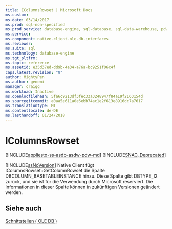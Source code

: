 ```yaml
---
title: IColumnsRowset | Microsoft Docs
ms.custom: 
ms.date: 03/14/2017
ms.prod: sql-non-specified
ms.prod_service: database-engine, sql-database, sql-data-warehouse, pdw
ms.service: 
ms.component: native-client-ole-db-interfaces
ms.reviewer: 
ms.suite: sql
ms.technology: database-engine
ms.tgt_pltfrm: 
ms.topic: reference
ms.assetid: e35d37ed-dd9b-4a34-a76a-bc9251f06c4f
caps.latest.revision: "8"
author: MightyPen
ms.author: genemi
manager: craigg
ms.workload: Inactive
ms.openlocfilehash: 5fa6c9213df3fec33a3248947f84a19f2163154d
ms.sourcegitcommit: a0aa5e611a0e6ebb74ac1e2f613e8916dc7a7617
ms.translationtype: MT
ms.contentlocale: de-DE
ms.lasthandoff: 01/24/2018
---
```

# <a name="icolumnsrowset"></a>IColumnsRowset
[!INCLUDE[appliesto-ss-asdb-asdw-pdw-md](../../includes/appliesto-ss-asdb-asdw-pdw-md.md)]
[!INCLUDE[SNAC_Deprecated](../../includes/snac-deprecated.md)]

  [!INCLUDE[ssNoVersion](../../includes/ssnoversion-md.md)] Native Client fügt IColumnsRowset::GetColumnRowset die Spalte DBCOLUMN_BASETABLEINSTANCE hinzu. Diese Spalte gibt DBTYPE_I2 zurück, und sie ist für die Verwendung durch Microsoft reserviert. Die Informationen in dieser Spalte können in zukünftigen Versionen geändert werden.  
  
## <a name="see-also"></a>Siehe auch  
 [Schnittstellen &#40; OLE DB &#41;](http://msdn.microsoft.com/library/34c33364-8538-45db-ae41-5654481cda93)  
  
  
